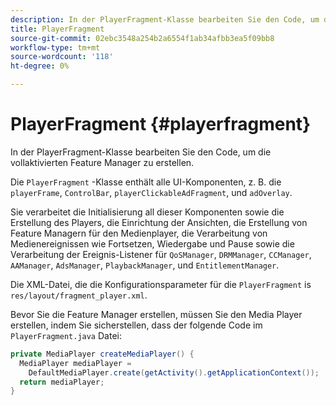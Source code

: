 ```yaml
---
description: In der PlayerFragment-Klasse bearbeiten Sie den Code, um die vollaktivierten Feature Manager zu erstellen.
title: PlayerFragment
source-git-commit: 02ebc3548a254b2a6554f1ab34afbb3ea5f09bb8
workflow-type: tm+mt
source-wordcount: '118'
ht-degree: 0%

---
```


# PlayerFragment {#playerfragment}

In der PlayerFragment-Klasse bearbeiten Sie den Code, um die vollaktivierten Feature Manager zu erstellen.

Die `PlayerFragment` -Klasse enthält alle UI-Komponenten, z. B. die `playerFrame`, `ControlBar`, `playerClickableAdFragment`, und `adOverlay`.

Sie verarbeitet die Initialisierung all dieser Komponenten sowie die Erstellung des Players, die Einrichtung der Ansichten, die Erstellung von Feature Managern für den Medienplayer, die Verarbeitung von Medienereignissen wie Fortsetzen, Wiedergabe und Pause sowie die Verarbeitung der Ereignis-Listener für `QoSManager`, `DRMManager`, `CCManager`, `AAManager`, `AdsManager`, `PlaybackManager`, und `EntitlementManager`.

Die XML-Datei, die die Konfigurationsparameter für die `PlayerFragment` is `res/layout/fragment_player.xml`.

Bevor Sie die Feature Manager erstellen, müssen Sie den Media Player erstellen, indem Sie sicherstellen, dass der folgende Code im `PlayerFragment.java` Datei:

```java
private MediaPlayer createMediaPlayer() { 
  MediaPlayer mediaPlayer =  
    DefaultMediaPlayer.create(getActivity().getApplicationContext()); 
  return mediaPlayer; 
}
```
